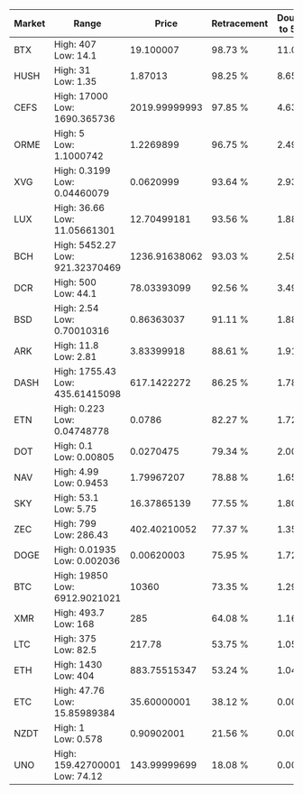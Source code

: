 | Market | Range | Price| Retracement | Doubles to 50% |
| --- | --- | --- | --- | --- |
| BTX | High: 407<br />Low: 14.1 | 19.100007 | 98.73 % | 11.02 |
| HUSH | High: 31<br />Low: 1.35 | 1.87013 | 98.25 % | 8.65 |
| CEFS | High: 17000<br />Low: 1690.365736 | 2019.99999993 | 97.85 % | 4.63 |
| ORME | High: 5<br />Low: 1.1000742 | 1.2269899 | 96.75 % | 2.49 |
| XVG | High: 0.3199<br />Low: 0.04460079 | 0.0620999 | 93.64 % | 2.93 |
| LUX | High: 36.66<br />Low: 11.05661301 | 12.70499181 | 93.56 % | 1.88 |
| BCH | High: 5452.27<br />Low: 921.32370469 | 1236.91638062 | 93.03 % | 2.58 |
| DCR | High: 500<br />Low: 44.1 | 78.03393099 | 92.56 % | 3.49 |
| BSD | High: 2.54<br />Low: 0.70010316 | 0.86363037 | 91.11 % | 1.88 |
| ARK | High: 11.8<br />Low: 2.81 | 3.83399918 | 88.61 % | 1.91 |
| DASH | High: 1755.43<br />Low: 435.61415098 | 617.1422272 | 86.25 % | 1.78 |
| ETN | High: 0.223<br />Low: 0.04748778 | 0.0786 | 82.27 % | 1.72 |
| DOT | High: 0.1<br />Low: 0.00805 | 0.0270475 | 79.34 % | 2.00 |
| NAV | High: 4.99<br />Low: 0.9453 | 1.79967207 | 78.88 % | 1.65 |
| SKY | High: 53.1<br />Low: 5.75 | 16.37865139 | 77.55 % | 1.80 |
| ZEC | High: 799<br />Low: 286.43 | 402.40210052 | 77.37 % | 1.35 |
| DOGE | High: 0.01935<br />Low: 0.002036 | 0.00620003 | 75.95 % | 1.72 |
| BTC | High: 19850<br />Low: 6912.9021021 | 10360 | 73.35 % | 1.29 |
| XMR | High: 493.7<br />Low: 168 | 285 | 64.08 % | 1.16 |
| LTC | High: 375<br />Low: 82.5 | 217.78 | 53.75 % | 1.05 |
| ETH | High: 1430<br />Low: 404 | 883.75515347 | 53.24 % | 1.04 |
| ETC | High: 47.76<br />Low: 15.85989384 | 35.60000001 | 38.12 % | 0.00 |
| NZDT | High: 1<br />Low: 0.578 | 0.90902001 | 21.56 % | 0.00 |
| UNO | High: 159.42700001<br />Low: 74.12 | 143.99999699 | 18.08 % | 0.00 |
